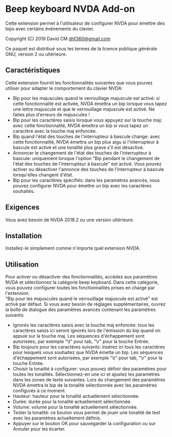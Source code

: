 # Beep keyboard NVDA Add-on #
Cette extension permet à l'utilisateur de configurer NVDA pour émettre des bips avec certains événements du clavier.

Copyright (C) 2019 David CM <dhf360@gmail.com>

Ce paquet est distribué sous les termes de la licence publique générale GNU, version 2 ou ultérieure.

## Caractéristiques
  Cette extension fournit les fonctionnalités suivantes que vous pouvez utiliser pour adapter le comportement du clavier NVDA:
  
* Bip pour les majuscules quand le verrouillage majuscule est activé: si cette fonctionnalité est activée, NVDA émettra un bip lorsque vous tapez une lettre majuscule et que le verrouillage majuscule est activé. Ne faites plus d'erreurs de majuscules !
* Bip pour les caractères saisis lorsque vous appuyez sur la touche maj: avec cette fonctionnalité, NVDA émettra un bip si vous tapez un caractère avec la touche maj enfoncée.
* Bip quand l'état des touches de l'interrupteur à bascule change: avec cette fonctionnalité, NVDA émettra un bip plus aigu si l'interrupteur à bascule est activé et une tonalité plus grave s'il est désactivé.
* Annoncer le changement de l'état des  touches de l'interrupteur à bascule: uniquement lorsque l'option "Bip pendant le changement de l'état des touches de l'interrupteur à bascule" est activé. Vous pouvez activer ou désactiver l'annonce des  touches de l'interrupteur à bascule lorsqu'elles changent d'état.
* Bip pour les caractères spécifiés: dans les paramètres avancés, vous pouvez configurer NVDA pour émettre un bip avec les caractères souhaités.

## Exigences
  Vous avez besoin de NVDA 2018.2 ou une version ultérieure.

## Installation
  Installez-le simplement comme n'importe quel extension NVDA.

## Utilisation
  Pour activer ou désactiver des fonctionnalités, accédez aux paramètres NVDA et sélectionnez la catégorie beep keyboard. Dans cette catégorie, vous pouvez configurer toutes les fonctionnalités prises en charge par l'extension.  
  "Bip pour les majuscules quand le verrouillage majuscule est activé" est activé par défaut.
  Si vous avez besoin de réglages supplémentaires, ouvrez la boîte de dialogue des paramètres avancés contenant les paramètres suivants:

* Ignorés les caractères saisis avec la touche maj enfoncée: tous les caractères saisis ici seront ignorés lors de l'émission du bip quand on appuie sur  la touche maj. Les séquences d'échappement sont autorisées, par exemple "\t" pour tab, "\r" pour la touche Entrée.
* Bip toujours pour les caractères suivants: insérez ici tous les caractères pour lesquels vous souhaitez que NVDA émette un bip. Les séquences d'échappement sont autorisées, par exemple "\t" pour tab, "\r" pour la touche Entrée.
* Choisir la tonalité à configurer: vous pouvez définir des paramètres pour toutes les tonalités. Sélectionnez-en une ici et ajustez les paramètres dans les zones de texte suivantes. Lors du changement des paramètres NVDA émettra  le bip de la tonalité sélectionnée avec les paramètres configurés à ce moment.
* Hauteur: hauteur pour la tonalité actuellement sélectionnée.
* Durée: durée pour la tonalité actuellement sélectionnée.
* Volume: volume pour la tonalité actuellement sélectionnée.
* Tester la tonalité: ce bouton vous permet de jouer une tonalité de test avec les paramètres actuellement définis.
* Appuyer sur le bouton OK pour sauvegarder la configuration ou sur Annuler pour les écarter.